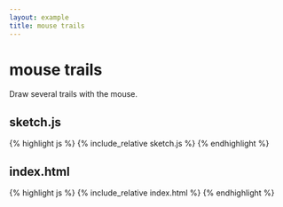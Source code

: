 ```yaml
---
layout: example
title: mouse trails
---
```

# mouse trails

Draw several trails with the mouse.   

## sketch.js 
{% highlight js %}
{% include_relative sketch.js %}
{% endhighlight %}
## index.html 
{% highlight js %}
{% include_relative index.html %}
{% endhighlight %}
